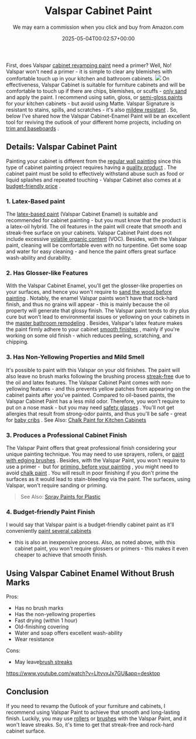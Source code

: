 ﻿---
author: We may earn a commission when you click and buy from Amazon.com
layout: post
title: Valspar Cabinet Paint
date: '2025-05-04T00:02:57+00:00'
categories:
- Paint
tags: []
slug: /valspar-cabinet-paint/
lastmod: 2025-05-07T12:21:28+03:00
---

First, does Valspar
[cabinet revamping paint](https://pestpolicy.com/how-to-paint-kitchen-cabinets-without-sanding/)
need a primer? Well, No! Valspar won't need a primer - it is simple to clear any blemishes with comfortable touch up in your kitchen and bathroom cabinets.
![](/assets/img/12/Pest-Control.jpg)
On effectiveness, Valspar Cabinet is suitable for furniture cabinets and will be comfortable to touch up if there are chips, blemishes, or scuffs -
[only sand](https://pestpolicy.com/best-belt-sander-for-deck/)
and apply the paint.
I recommend using
satin, gloss, or
[semi-gloss paints](https://pestpolicy.com/best-paint-for-kitchen-cabinets/)
for your kitchen cabinets - but avoid using
Matte. Valspar Signature is resistant to stains, spills, and scratches - it's also
[mildew resistant](https://pestpolicy.com/mildew-resistant-paints/)
.
So, below I've shared how the Valspar Cabinet-Enamel Paint will be an excellent tool for reviving the outlook of your different home projects, including on
[trim and baseboards](https://pestpolicy.com/best-paint-brush-for-trim-and-baseboards/)
.
## Details: Valspar Cabinet Paint
Painting your cabinet is different from the
[regular wall painting](https://pestpolicy.com/best-paint-for-concrete-walls-in-basement/)
since this type of cabinet painting project requires having a
[quality product](https://pestpolicy.com/best-white-paints-for-interior-walls/)
.
The cabinet paint must be solid to effectively withstand abuse such as food or liquid splashes and repeated touching - Valspar Cabinet also comes at a
[budget-friendly price](https://pestpolicy.com/how-much-does-it-cost-to-paint-kitchen-cabinets/)
.
### 1. Latex-Based paint
The
[latex-based paint](https://pestpolicy.com/what-is-latex-paint-used-for/)
(Valspar Cabinet Enamel) is suitable and recommended for cabinet painting - but you must know that the product is a latex-oil hybrid.
The oil features in the paint will create that smooth and streak-free surface on your cabinets. Valspar Cabinet Paint does not include excessive
[volatile organic content](https://en.wikipedia.org/wiki/Volatile_organic_compound)
(VOC).
Besides, with the Valspar paint, cleaning will be comfortable even with no turpentine. Get some soap and water for easy cleaning - and hence the paint offers great surface wash-ability and durability.
### 2. Has Glosser-like Features
With the Valspar Cabinet Enamel, you'll get the glosser-like properties on your surfaces, and hence you won't require to
[sand the wood before painting](https://pestpolicy.com/how-to-sand-between-deck-boards/)
.
Notably, the enamel Valspar paints won't have that rock-hard finish, and thus no grains will appear - this is mainly because the oil property will generate that glossy finish.
The Valspar paint tends to dry plus cure but won't lead to environmental issues or yellowing on your cabinets in the
[master bathroom remodeling](https://www.elledecor.com/design-decorate/room-ideas/g25950227/master-bathroom-ideas/)
.
Besides, Valspar's latex feature makes the paint firmly adhere to your cabinet
[smooth finishes](https://pestpolicy.com/best-paint-roller-for-smooth-finish/)
, mainly if you're working on some old finish - which reduces peeling, scratching, and chipping.
### 3. Has Non-Yellowing Properties and Mild Smell
It's possible to paint with this Valspar on your old finishes. The paint will also leave no brush marks following the brushing process
[streak-free](https://pestpolicy.com/how-to-paint-with-a-roller-without-streaks/)
due to the oil and latex features.
The Valspar Cabinet Paint comes with non-yellowing features - and this prevents yellow patches from appearing on the cabinet paints after you've painted.
Compared to oil-based paints, the Valspar Cabinet Paint has a less mild odor. Therefore, you won't require to put on a nose mask - but you may need
[safety glasses](https://pestpolicy.com/best-safety-glasses-for-spray-painting/)
.
You'll not get allergies that result from strong-odor paints, and thus you'll be safe - great for
[baby cribs](https://pestpolicy.com/best-baby-safe-paint-for-crib/)
. See Also:
[Chalk Paint for Kitchen Cabinets](https://pestpolicy.com/best-chalk-paint-for-kitchen-cabinets/)
### 3. Produces a Professional Cabinet Finish
The Valspar Paint offers that great professional finish considering your unique painting technique. You may need to use sprayers, rollers, or
[paint with edging brushes](https://pestpolicy.com/best-paint-brushes-for-edging/)
.
Besides, with the Valspar Paint, you won't require to use a primer -  but for
[priming, before your painting](https://pestpolicy.com/best-oil-based-primer/)
, you might need to avoid
[chalk paint](https://pestpolicy.com/best-chalk-paint/)
.
You will result in poor finishing if you don't prime the surfaces as it would lead to stain-bleeding via the paint. The surfaces, using Valspar, won't require sanding or priming.
> See Also:
> [Spray Paints for Plastic](https://pestpolicy.com/best-spray-paints-for-plastic/)
### 4. Budget-friendly Paint Finish
I would say that Valspar paint is a budget-friendly cabinet paint as it'll conveniently
[paint several cabinets](https://pestpolicy.com/best-airless-paint-sprayer-for-cabinets/)
- this is also an inexpensive process.
Also, as noted above, with this cabinet paint, you won't require glossers or primers - this makes it even cheaper to achieve that smooth finish.
## Using Valspar Cabinet Enamel Without Brush Marks
Pros:
- Has no brush marks
- Has the non-yellowing properties
- Fast drying (within 1 hour)
- Old-finishing covering
- Water and soap offers excellent wash-ability
- Wear resistance

Cons:
- May leave[brush streaks](https://pestpolicy.com/best-paint-roller-to-hide-imperfections/)

https://www.youtube.com/watch?v=LltvvxJx7GU&app=desktop
## Conclusion
If you need to revamp the 0utlook of your furniture and cabinets, I recommend using Valspar Paint to achieve that smooth and long-lasting finish.
Luckily, you may use
[rollers](https://pestpolicy.com/how-to-paint-a-fence-with-a-roller/)
or
[brushes](https://pestpolicy.com/how-to-paint-a-wall-with-a-brush/)
with the Valspar Paint, and it won't leave streaks. So, it's time to get that streak-free and rock-hard cabinet surface.